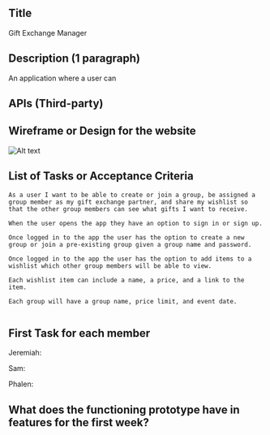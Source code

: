 ## Title

Gift Exchange Manager

## Description (1 paragraph)

An application where a user can

## APIs (Third-party)

## Wireframe or Design for the website

![Alt text]()

## List of Tasks or Acceptance Criteria

```
As a user I want to be able to create or join a group, be assigned a group member as my gift exchange partner, and share my wishlist so that the other group members can see what gifts I want to receive.

When the user opens the app they have an option to sign in or sign up.

Once logged in to the app the user has the option to create a new group or join a pre-existing group given a group name and password.

Once logged in to the app the user has the option to add items to a wishlist which other group members will be able to view.

Each wishlist item can include a name, a price, and a link to the item.

Each group will have a group name, price limit, and event date.


```

## First Task for each member

Jeremiah:

Sam:

Phalen:

## What does the functioning prototype have in features for the first week?
